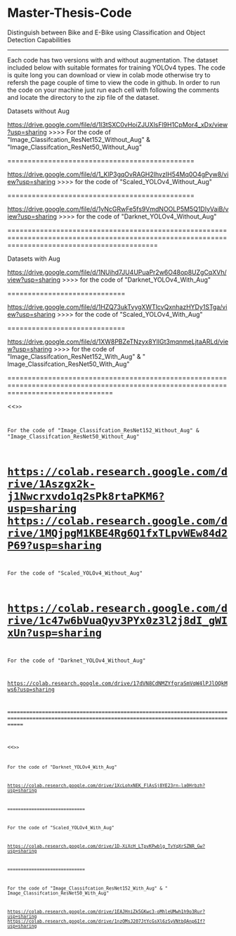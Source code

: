 # Master-Thesis-Code

Distinguish between Bike and E-Bike using Classification and Object Detection Capabilities

---------------------------------------------------------------------------------------------------

Each code has two versions with and without augmentation.
The dataset included below with suitable formates for training YOLOv4 types.
The code is quite long you can download or view in colab mode otherwise try to refersh the page couple of time to view the code in github.
In order to run the code on your machine just run each cell with following the comments and locate the directory to the zip file of the dataset.





Datasets without Aug


https://drive.google.com/file/d/1l3tSXC0vHoiZJUXlsFl9H1CpMor4_xDx/view?usp=sharing >>>> For the code of "Image_Classifcation_ResNet152_Without_Aug" & "Image_Classifcation_ResNet50_Without_Aug"

==============================================

https://drive.google.com/file/d/1_KlP3gqOvRAGH2IhvzIH54Mq0O4gPyw8/view?usp=sharing >>>> for the code of "Scaled_YOLOv4_Without_Aug"

==============================================

https://drive.google.com/file/d/1yNcGRwFe5fs9VmdNOOLP5M5Q1DIyVaiB/view?usp=sharing >>>> for the code of "Darknet_YOLOv4_Without_Aug"

=================================================================================================================================================



Datasets with Aug


https://drive.google.com/file/d/1NUihd7JU4UPuaPr2w6O48op8UZgCqXVh/view?usp=sharing >>>> for the code of "Darknet_YOLOv4_With_Aug"

=============================

https://drive.google.com/file/d/1HZQ73ukTvygXWTlcvQxnhazHYDy1STga/view?usp=sharing >>>> for the code of "Scaled_YOLOv4_With_Aug"

=============================

https://drive.google.com/file/d/1XW8PBZeTNzyx8YlIGt3mqnmeLjtaARLd/view?usp=sharing >>>> for the code of "Image_Classifcation_ResNet152_With_Aug" & " Image_Classifcation_ResNet50_With_Aug"




======================================================================================================================================

<<<Code without Aug>>>
 
For the code of "Image_Classifcation_ResNet152_Without_Aug" & "Image_Classifcation_ResNet50_Without_Aug"

https://colab.research.google.com/drive/1Aszgx2k-j1Nwcrxvdo1q2sPk8rtaPKM6?usp=sharing 
https://colab.research.google.com/drive/1MQjpgM1KBE4Rg6Q1fxTLpvWEw84d2P69?usp=sharing
=============================================

For the code of "Scaled_YOLOv4_Without_Aug"
 
https://colab.research.google.com/drive/1c47w6bVuaQyv3PYx0z3l2j8dI_gWIxUn?usp=sharing
==============================================

For the code of "Darknet_YOLOv4_Without_Aug"

https://colab.research.google.com/drive/17dVN8CdNMZYfgraSmVqW4lPJlOQkMws6?usp=sharing

=================================================================================================================================================



<<<Code with Aug>>>


For the code of "Darknet_YOLOv4_With_Aug"

https://colab.research.google.com/drive/1XcLohxNEK_FlAsSj8YE23rn-la0Hrbzh?usp=sharing

=============================

For the code of "Scaled_YOLOv4_With_Aug"

https://colab.research.google.com/drive/1D-XiXcH_LTpvKPwblg_TvYqXrSZNR_Gw?usp=sharing

=============================

For the code of "Image_Classifcation_ResNet152_With_Aug" & " Image_Classifcation_ResNet50_With_Aug"

https://colab.research.google.com/drive/1EAJHniZk5GKwc3-oMhleUMwh1h9o3Rur?usp=sharing
https://colab.research.google.com/drive/1nzOMsJ207JtYcGsXl6zSyVNtbQAnp6If?usp=sharing
